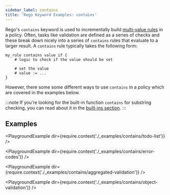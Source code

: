 ```yaml
---
sidebar_label: contains
title: 'Rego Keyword Examples: contains'
---
```


Rego's `contains` keyword is used to incrementally build
[multi-value rules](https://www.openpolicyagent.org/docs/policy-language/#generating-sets)
in a policy. Often, tasks like validation are defined as a series of checks
and these break down nicely into a series of `contains` rules that evaluate
to a larger result. A `contains` rule typically takes the following form:

```rego
my_rule contains value if {
    # logic to check if the value should be set

    # set the value
    # value := ...
}
```

However, there some some different ways to use `contains` in a policy which are covered
in the examples below.

:::note
If you're looking for the built-in function `contains` for substring checking, you can read
about it in the [built-ins section](/docs/policy-reference/builtins/strings#builtin-strings-contains).
:::

## Examples

<PlaygroundExample dir={require.context('./_examples/contains/todo-list')} />

<PlaygroundExample dir={require.context('./_examples/contains/error-codes')} />

<PlaygroundExample dir={require.context('./_examples/contains/aggregated-validation')} />

<PlaygroundExample dir={require.context('./_examples/contains/object-validation')} />
